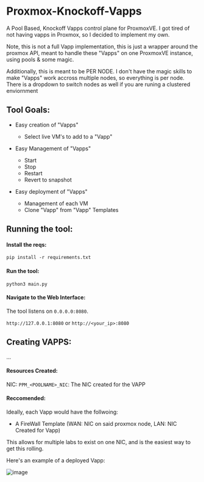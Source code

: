 # Proxmox-Knockoff-Vapps
A Pool Based, Knockoff Vapps control plane for ProxmoxVE. I got tired of not having vapps in Proxmox, so I decided to implement my own. 

Note, this is not a full Vapp implementation, this is just a wrapper around the proxmox API, meant to handle these "Vapps" on one ProxmoxVE instance, using pools & some magic. 

Additionally, this is meant to be PER NODE. I don't have the magic skills to make "Vapps" work accross multiple nodes, so everything is per node. There is a dropdown to switch nodes as well if you are runing a clustered enviornment

## Tool Goals:
 - Easy creation of "Vapps"
    - Select live VM's to add to a "Vapp"

 - Easy Management of "Vapps"
    - Start
    - Stop
    - Restart
    - Revert to snapshot

 - Easy deployment of "Vapps"
    - Management of each VM
    - Clone "Vapp" from "Vapp" Templates


## Running the tool:

#### Install the reqs:
`pip install -r requirements.txt`

#### Run the tool:
`python3 main.py`

#### Navigate to the Web Interface:
The tool listens on `0.0.0.0:8080`. 

`http://127.0.0.1:8080` or `http://<your_ip>:8080`


## Creating VAPPS:

...


#### Resources Created:

NIC: `PPM_<POOLNAME>_NIC`: The NIC created for the VAPP


#### Reccomended:

Ideally, each Vapp would have the follwoing:
 - A FireWall Template (WAN: NIC on said proxmox node, LAN: NIC Created for Vapp)
 
 This allows for multiple labs to exist on one NIC, and is the easiest way to get this rolling. 

Here's an example of a deployed Vapp:

![image](https://github.com/user-attachments/assets/debc45a5-1ef1-473a-9bd0-9e9925ee41bc)

 
